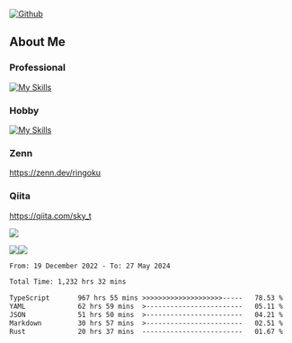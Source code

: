 [![Github](https://img.shields.io/github/followers/skyt-a?label=Follow&style=social)](https://github.com/skyt-a)

## About Me
### Professional
[![My Skills](https://skillicons.dev/icons?i=react,ts,js,nodejs,java,graphql,firebase,githubactions&theme=light)](https://skillicons.dev)
### Hobby
[![My Skills](https://skillicons.dev/icons?i=unity,rust,py&theme=light)](https://skillicons.dev)

### Zenn
https://zenn.dev/ringoku
### Qiita
https://qiita.com/sky_t


![](https://github-profile-summary-cards.vercel.app/api/cards/profile-details?username=skyt-a&theme=default)

![](https://github-profile-summary-cards.vercel.app/api/cards/repos-per-language?username=skyt-a&theme=default)![](https://github-profile-summary-cards.vercel.app/api/cards/stats?username=RinGoku&theme=default)

<!--START_SECTION:waka-->

```txt
From: 19 December 2022 - To: 27 May 2024

Total Time: 1,232 hrs 32 mins

TypeScript       967 hrs 55 mins >>>>>>>>>>>>>>>>>>>>-----   78.53 %
YAML             62 hrs 59 mins  >------------------------   05.11 %
JSON             51 hrs 50 mins  >------------------------   04.21 %
Markdown         30 hrs 57 mins  >------------------------   02.51 %
Rust             20 hrs 37 mins  -------------------------   01.67 %
```

<!--END_SECTION:waka-->
